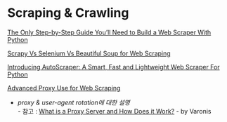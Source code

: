 # Scraping & Crawling

[The Only Step-by-Step Guide You’ll Need to Build a Web Scraper With Python](https://medium.com/better-programming/the-only-step-by-step-guide-youll-need-to-build-a-web-scraper-with-python-e79066bd895a)

[Scrapy Vs Selenium Vs Beautiful Soup for Web Scraping](https://medium.com/@srimanikantapalakollu/scrapy-vs-selenium-vs-beautiful-soup-for-web-scraping-24008b6c87b8)

[Introducing AutoScraper: A Smart, Fast and Lightweight Web Scraper For Python](https://medium.com/better-programming/introducing-autoscraper-a-smart-fast-and-lightweight-web-scraper-for-python-20987f52c749)

[Advanced Proxy Use for Web Scraping](http://blog.adnansiddiqi.me/advanced-proxy-use-for-web-scraping/)  
  -  _proxy & user-agent rotation에 대한 설명  
  -_  참고 : [What is a Proxy Server and How Does it Work?](https://www.varonis.com/blog/what-is-a-proxy-server/) - by Varonis

